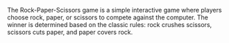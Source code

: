 The Rock-Paper-Scissors game is a simple interactive game where players choose rock, paper, or scissors
to compete against the computer. The winner is determined based on the classic rules: rock crushes
scissors, scissors cuts paper, and paper covers rock.
